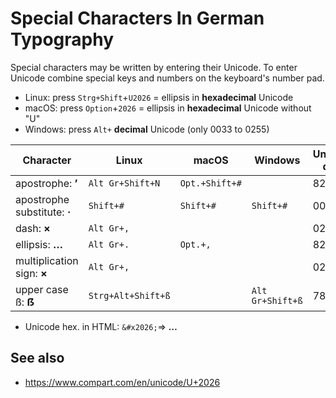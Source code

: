 # Special Characters In German Typography

Special characters may be written by entering their Unicode. To enter Unicode combine special keys and numbers on the keyboard's number pad.
* Linux: press `Strg+Shift`+`U2026` = ellipsis in **hexadecimal** Unicode
* macOS: press `Option`+`2026` = ellipsis in **hexadecimal** Unicode without "U"
* Windows: press `Alt+` **decimal** Unicode (only 0033 to 0255)

|  Character  |  Linux            |  macOS          |  Windows  |  Unicode dec.  |  Unicode hex. |  Note  |
|-------------|-------------------|-----------------|-----------|----------------|---------------|--------|
|  apostrophe: **&#x2019;** | `Alt Gr+Shift+N`  | `Opt.+Shift+#`  |   |  8217    |  0x2019       | Apostroph |
|  apostrophe substitute: **&#x2027;** | `Shift+#`  | `Shift+#` | `Shift+#` |  0039  |  0x0027  |  Hochkomma |
|  dash: **&#x00d7;**  | `Alt Gr+,`  |  |  |  0215  |  0x00d7  | Gedankenstrich |
|  ellipsis: **&#x2026;** | `Alt Gr+.`  | `Opt.+,` |  |  8230  |  0x2026  | Auslassungspunkte |
|  multiplication sign: **&#x00d7;**  | `Alt Gr+,`  |  |  |  0215  |  0x00d7  | Malzeichen |
|  upper case ß: **&#x1e9e;**  |`Strg+Alt+Shift+ß`|| `Alt Gr+Shift+ß` |  7838  |  0x1e9e  | Scharfes S groß |

* Unicode hex. in HTML: `&#x2026;`=> **&#x2026;**

## See also

* https://www.compart.com/en/unicode/U+2026
